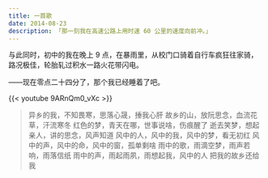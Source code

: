 ```yaml
---
title: 一首歌
date: 2014-08-23
description: 「那一刻我在高速公路上用时速 60 公里的速度向前冲。」
---
```


与此同时，初中的我在晚上 9 点，在暴雨里，从校门口骑着自行车疯狂往家骑，路况极佳，轮胎轧过积水一路火花带闪电。  

——现在零点二十四分了，那个我已经睡着了吧。

{{< youtube 9ARnQm0_vXc >}}

> 异乡的我，不知畏寒，思落心晟，捶我心肝
> 故乡的山，放阮思念，血流花草，汗流寒冬
> 红色的梦，青天在哪，世事说啥，伤痕醒了
> 逝去笑梦，想起亲人，讲的思念，风声知道
> 风中的人，风中的我，风中的梦，看无初红
> 风中的声，风中的命，风中的窗，孤单剩啥
> 雨中的歌，雨滴空梦，雨声若响，雨落信纸
> 雨中的声，雨起雨夙，雨想起我，风中的人
> 把我的故乡还给我
